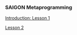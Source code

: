 ### SAIGON Metaprogramming

[ Introduction: Lesson 1 ](https://github.com/udexon/MetaProgrammingDummies/blob/master/_SAIGON/README.md)

[ Lesson 2 ](https://github.com/udexon/MetaProgrammingDummies/blob/master/_SAIGON/Lesson_2.md)
